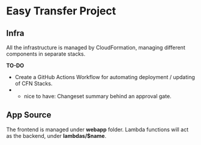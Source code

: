 # Easy Transfer Project

## Infra

All the infrastructure is managed by CloudFormation, managing different components in separate stacks.

**TO-DO**
  - Create a GitHub Actions Workflow for automating deployment / updating of CFN Stacks.
  - - nice to have: Changeset summary behind an approval gate.

## App Source

The frontend is managed under **webapp** folder. Lambda functions will act as the backend, under **lambdas/$name**.

